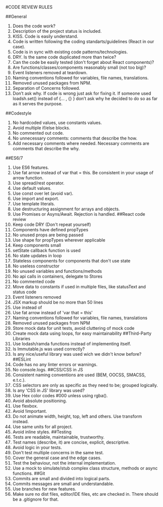 #CODE REVIEW RULES

##General
1. Does the code work?
2. Description of the project status is included.
3. KISS. Code is easily understand.
4. Code is written following the coding standarts/guidelines (React in our case).
5. Code is in sync with existing code patterns/technologies.
6. DRY. Is the same code duplicated more than twice?
7. Can the code be easily tested (don't forget about React components)?
8. Are functions/classes/components reasonably small (not too big)?
9. Event listeners removed at teardown.
10. Naming conventions followed for variables, file names, translations.
11. Removed unused packages from NPM.
12. Separation of Concerns followed.
13. Don’t ask why. If code is wrong just ask for fixing it. If someone used loadsh.set() instead of {… , {} }  don’t ask why he decided to do so as far as it serves the purpose.

##Codestyle
1. No hardcoded values, use constants values.
2. Avoid multiple if/else blocks.
3. No commented out code.
4. No unnecessary comments: comments that describe the how.
5. Add necessary comments where needed. Necessary comments are comments that describe the why.

##ES6/7
1. Use ES6 features.
2. Use fat arrow instead of var that = this. Be consistent in your usage of arrow function.
3. Use spread/rest operator.
4. Use default values.
5. Use const over let (avoid var).
6. Use import and export.
7. Use template literals.
8. Use destructuring assignment for arrays and objects.
9. Use Promises or Asyns/Await. Rejection is handled.
##React code review
1. Keep code DRY (Don't repeat yourself)
2. Components have defined propTypes
3. No unused props are being passed
4. Use shape for propTypes wherever applicable
5. Keep components small
6. setState callback function is used
7. No state updates in loop
8. Stateless components for components that don't use state
9. No useless constructor
10. No unused variables and functions/methods
11. No api calls in containers, delegate to Stores
12. No commented code
13. Move data to constants if used in multiple files, like statusText and status code
14. Event listeners removed
15. JSX markup should be no more than 50 lines
16. Use <Link /> instead of <a />
17. Use fat arrow instead of 'var that = this'
18. Naming conventions followed for variables, file names, translations
19. Removed unused packages from NPM
20. Store mock data for unit tests, avoid cluttering of mock code
21. Create mock data using loops, for easy maintainability 
##Third-Party Libraries
1. Use lodash/ramda functions instead of implementing itself.
2. Is Immutable.js was used correctly?
3. Is any nice/useful library was used wich we didn't know before?
##ESLint
1. Code has no any linter errors or warnings.
2. No console.logs.
##CSS/CSS in JS
1. Consistent naming conventions are used (BEM, OOCSS, SMACSS, e.t.c.).
2. CSS selectors are only as specific as they need to be; grouped logically.
3. Is any 'CSS in JS' library was used?
4. Use Hex color codes #000 unless using rgba().
5. Avoid absolute positioning.
6. Use flexbox.
7. Avoid !important.
8. Do not animate width, height, top, left and others. Use transform instead.
9. Use same units for all project.
10. Avoid inline styles.
##Testing
1. Tests are readable, maintainable, trustworthy.
2. Test names (describe, it) are concise, explicit, descriptive.
3. Avoid logic in your tests.
4. Don't test multiple concerns in the same test.
5. Cover the general case and the edge cases.
6. Test the behaviour, not the internal implementation.
7. Use a mock to simulate/stub complex class structure, methods or async functions.
##Git
1. Commits are small and divided into logical parts.
2. Commits messages are small and understandable.
3. Use branches for new features.
4. Make sure no dist files, editor/IDE files, etc are checked in. There should be a .gitignore for that.
